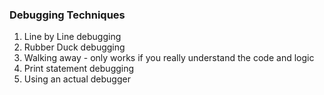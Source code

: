 ### Debugging Techniques

1) Line by Line debugging
2) Rubber Duck debugging
3) Walking away - only works if you really understand the code and logic
4) Print statement debugging
5) Using an actual debugger